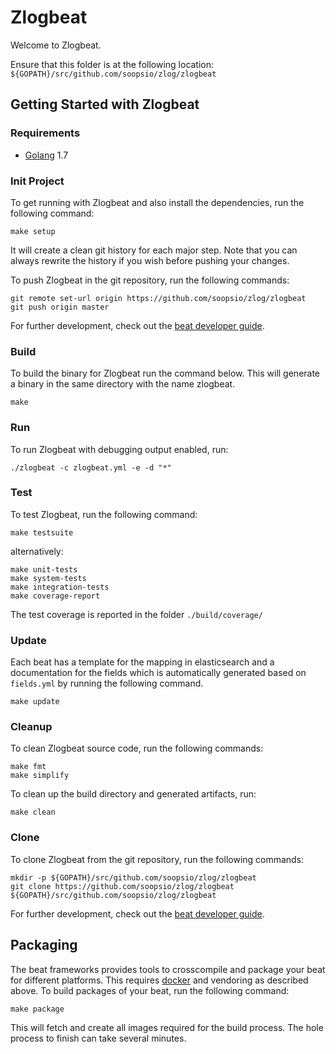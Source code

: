 # Zlogbeat

Welcome to Zlogbeat.

Ensure that this folder is at the following location:
`${GOPATH}/src/github.com/soopsio/zlog/zlogbeat`

## Getting Started with Zlogbeat

### Requirements

* [Golang](https://golang.org/dl/) 1.7

### Init Project
To get running with Zlogbeat and also install the
dependencies, run the following command:

```
make setup
```

It will create a clean git history for each major step. Note that you can always rewrite the history if you wish before pushing your changes.

To push Zlogbeat in the git repository, run the following commands:

```
git remote set-url origin https://github.com/soopsio/zlog/zlogbeat
git push origin master
```

For further development, check out the [beat developer guide](https://www.elastic.co/guide/en/beats/libbeat/current/new-beat.html).

### Build

To build the binary for Zlogbeat run the command below. This will generate a binary
in the same directory with the name zlogbeat.

```
make
```


### Run

To run Zlogbeat with debugging output enabled, run:

```
./zlogbeat -c zlogbeat.yml -e -d "*"
```


### Test

To test Zlogbeat, run the following command:

```
make testsuite
```

alternatively:
```
make unit-tests
make system-tests
make integration-tests
make coverage-report
```

The test coverage is reported in the folder `./build/coverage/`

### Update

Each beat has a template for the mapping in elasticsearch and a documentation for the fields
which is automatically generated based on `fields.yml` by running the following command.

```
make update
```


### Cleanup

To clean  Zlogbeat source code, run the following commands:

```
make fmt
make simplify
```

To clean up the build directory and generated artifacts, run:

```
make clean
```


### Clone

To clone Zlogbeat from the git repository, run the following commands:

```
mkdir -p ${GOPATH}/src/github.com/soopsio/zlog/zlogbeat
git clone https://github.com/soopsio/zlog/zlogbeat ${GOPATH}/src/github.com/soopsio/zlog/zlogbeat
```


For further development, check out the [beat developer guide](https://www.elastic.co/guide/en/beats/libbeat/current/new-beat.html).


## Packaging

The beat frameworks provides tools to crosscompile and package your beat for different platforms. This requires [docker](https://www.docker.com/) and vendoring as described above. To build packages of your beat, run the following command:

```
make package
```

This will fetch and create all images required for the build process. The hole process to finish can take several minutes.
